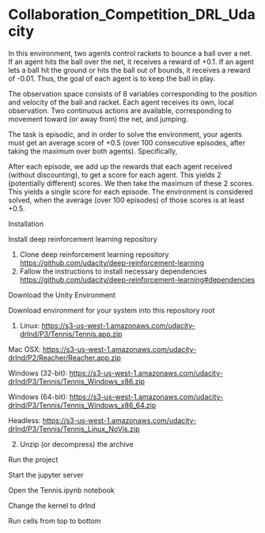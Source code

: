 # Collaboration_Competition_DRL_Udacity

In this environment, two agents control rackets to bounce a ball over a net. If an agent hits the ball over the net, it receives a reward of +0.1. If an agent lets a ball hit the ground or hits the ball out of bounds, it receives a reward of -0.01. Thus, the goal of each agent is to keep the ball in play.

The observation space consists of 8 variables corresponding to the position and velocity of the ball and racket. Each agent receives its own, local observation. Two continuous actions are available, corresponding to movement toward (or away from) the net, and jumping.

The task is episodic, and in order to solve the environment, your agents must get an average score of +0.5 (over 100 consecutive episodes, after taking the maximum over both agents). Specifically,

After each episode, we add up the rewards that each agent received (without discounting), to get a score for each agent. This yields 2 (potentially different) scores. We then take the maximum of these 2 scores. This yields a single score for each episode. The environment is considered solved, when the average (over 100 episodes) of those scores is at least +0.5.

Installation

Install deep reinforcement learning repository

1. Clone deep reinforcement learning repository https://github.com/udacity/deep-reinforcement-learning
2. Fallow the instructions to install necessary dependencies https://github.com/udacity/deep-reinforcement-learning#dependencies

Download the Unity Environment

Download environment for your system into this repository root

1. Linux: https://s3-us-west-1.amazonaws.com/udacity-drlnd/P3/Tennis/Tennis.app.zip

Mac OSX: https://s3-us-west-1.amazonaws.com/udacity-drlnd/P2/Reacher/Reacher.app.zip

Windows (32-bit): https://s3-us-west-1.amazonaws.com/udacity-drlnd/P3/Tennis/Tennis_Windows_x86.zip

Windows (64-bit): https://s3-us-west-1.amazonaws.com/udacity-drlnd/P3/Tennis/Tennis_Windows_x86_64.zip

Headless: https://s3-us-west-1.amazonaws.com/udacity-drlnd/P3/Tennis/Tennis_Linux_NoVis.zip

2. Unzip (or decompress) the archive

Run the project

Start the jupyter server

Open the Tennis.ipynb notebook

Change the kernel to drlnd 

Run cells from top to bottom
